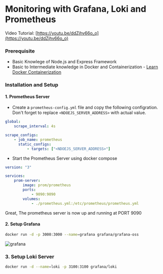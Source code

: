 # Monitoring with Grafana, Loki and Prometheus

Video Tutorial: [https://youtu.be/ddZjhv66o_o](https://youtu.be/ddZjhv66o_o)

### Prerequisite

-   Basic Knowlege of Node.js and Express Framework
-   Basic to Intermediate knowledge in Docker and Containerization - [Learn Docker Containerization](https://learn.piyushgarg.dev/learn/docker)

### Installation and Setup

#### 1. Prometheus Server

-   Create a `prometheus-config.yml` file and copy the following configration. Don't forget to replace `<NDOEJS_SERVER_ADDRESS>` with actual value.

```yml
global:
    scrape_interval: 4s

scrape_configs:
    - job_name: prometheus
      static_configs:
          - targets: ["<NDOEJS_SERVER_ADDRESS>"]
```

-   Start the Prometheus Server using docker compose

```yml
version: "3"

services:
    prom-server:
        image: prom/prometheus
        ports:
            - 9090:9090
        volumes:
            - ./prometheus.yml:/etc/prometheus/prometheus.yml
```

Great, The prometheus server is now up and running at PORT 9090

#### 2. Setup Grafana

```bash
docker run -d -p 3000:3000 --name=grafana grafana/grafana-oss
```

![grafana](https://grafana.com/static/img/grafana/showcase_visualize.jpg)

### 3. Setup Loki Server

```bash
docker run -d --name=loki -p 3100:3100 grafana/loki
```
